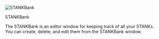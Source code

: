 ![STANKBank](https://github.com/user-attachments/assets/2bbfdbc1-1ec7-44dc-bdf8-6dac0785d087)

STANKBank

The STANKBank is an editor window for keeping track of all your STANKs.  You can create, delete, and edit them from the STANKBank window.
